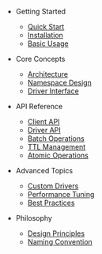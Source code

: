 - Getting Started
  - [Quick Start](/)
  - [Installation](installation.md)
  - [Basic Usage](basic-usage.md)

- Core Concepts
  - [Architecture](architecture.md)
  - [Namespace Design](namespace-design.md)
  - [Driver Interface](driver-interface.md)

- API Reference
  - [Client API](api/client.md)
  - [Driver API](api/driver.md)
  - [Batch Operations](api/batch.md)
  - [TTL Management](api/ttl.md)
  - [Atomic Operations](api/atomic.md)

- Advanced Topics
  - [Custom Drivers](advanced/custom-drivers.md)
  - [Performance Tuning](advanced/performance.md)
  - [Best Practices](advanced/best-practices.md)

- Philosophy
  - [Design Principles](philosophy/design-principles.md)
  - [Naming Convention](philosophy/naming.md)